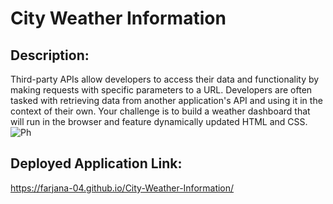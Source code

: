 # City Weather Information

## Description:
Third-party APIs allow developers to access their data and functionality by making requests with specific parameters to a URL. Developers are often tasked with retrieving data from another application's API and using it in the context of their own. Your challenge is to build a weather dashboard that will run in the browser and feature dynamically updated HTML and CSS.
![Ph](https://github.com/Farjana-04/City-Weather-Information/assets/92415181/6ae0f334-5dde-40fa-b699-0bf912cf0a85)
## Deployed Application Link:
https://farjana-04.github.io/City-Weather-Information/




